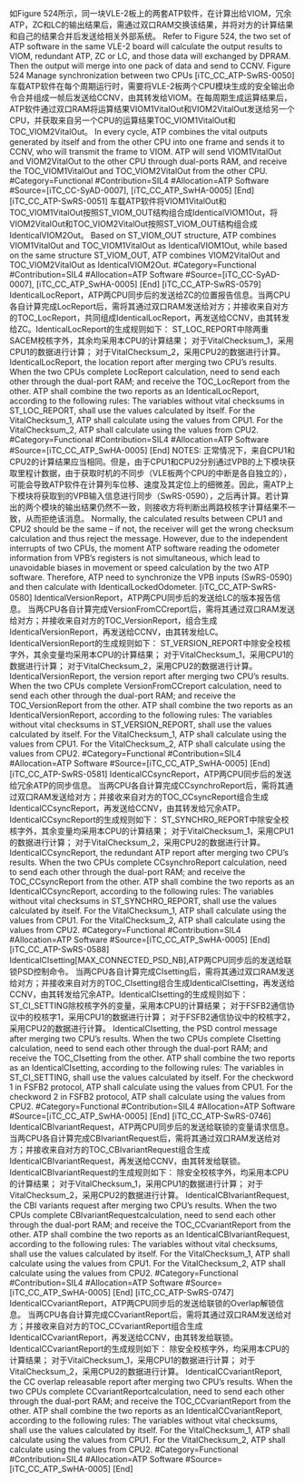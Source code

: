 ﻿
如Figure 524所示，同一块VLE-2板上的两套ATP软件，在计算出给VIOM，冗余ATP，ZC和LC的输出结果后，需通过双口RAM交换该结果，并将对方的计算结果和自己的结果合并后发送给相关外部系统。
Refer to Figure 524, the two set of ATP software in the same VLE-2 board will calculate the output results to VIOM, redundant ATP, ZC or LC, and those data will exchanged by DPRAM. Then the output will merge into one pack of data and send to CCNV. 
Figure 524 Manage synchronization between two CPUs
[iTC_CC_ATP-SwRS-0050]
车载ATP软件在每个周期运行时，需要将VLE-2板两个CPU模块生成的安全输出命令合并组成一帧后发送给CCNV，由其转发给VIOM。在每周期生成运算结果后，ATP软件通过双口RAM将运算结果VIOM1VitalOut和VIOM2VitalOut发送给另一个CPU，并获取来自另一个CPU的运算结果TOC_VIOM1VitalOut和TOC_VIOM2VitalOut。
In every cycle, ATP combines the vital outputs generated by itself and from the other CPU into one frame and sends it to CCNV, who will transmit the frame to VIOM. ATP will send VIOM1VitalOut and VIOM2VitalOut to the other CPU through dual-ports RAM, and receive the TOC_VIOM1VitalOut and TOC_VIOM2VitalOut from the other CPU.
\#Category=Functional
\#Contribution=SIL4
\#Allocation=ATP Software
\#Source=[iTC_CC-SyAD-0007], [iTC_CC_ATP_SwHA-0005]
[End]
[iTC_CC_ATP-SwRS-0051]
车载ATP软件将VIOM1VitalOut和TOC_VIOM1VitalOut按照ST_VIOM_OUT结构组合成IdenticalVIOM1Out，将VIOM2VitalOut和TOC_VIOM2VitalOut按照ST_VIOM_OUT结构组合成IdenticalVIOM2Out。
Based on ST_VIOM_OUT structure, ATP combines VIOM1VitalOut and TOC_VIOM1VitalOut as IdenticalVIOM1Out, while based on the same structure ST_VIOM_OUT, ATP combines VIOM2VitalOut and TOC_VIOM2VitalOut as IdenticalVIOM2Out.
\#Category=Functional
\#Contribution=SIL4
\#Allocation=ATP Software
\#Source=[iTC_CC-SyAD-0007], [iTC_CC_ATP_SwHA-0005]
[End]
[iTC_CC_ATP-SwRS-0579]
IdenticalLocReport，ATP两CPU同步后的发送给ZC的位置报告信息。当两CPU各自计算完成LocReport后，需将其通过双口RAM发送给对方；并接收来自对方的TOC_LocReport，共同组成IdenticalLocReport，再发送给CCNV，由其转发给ZC。IdenticalLocReport的生成规则如下：
ST_LOC_REPORT中除两重SACEM校核字外，其余均采用本CPU的计算结果；
对于VitalChecksum_1，采用CPU1的数据进行计算；
对于VitalChecksum_2，采用CPU2的数据进行计算。
IdenticalLocReport, the location report after merging two CPU’s results. When the two CPUs complete LocReport calculation, need to send each other through the dual-port RAM; and receive the TOC_LocReport from the other. ATP shall combine the two reports as an IdenticalLocReport, according to the following rules:
The variables without vital checksums in ST_LOC_REPORT, shall use the values calculated by itself.
For the VitalChecksum_1, ATP shall calculate using the values from CPU1.
For the VitalChecksum_2, ATP shall calculate using the values from CPU2.
\#Category=Functional
\#Contribution=SIL4
\#Allocation=ATP Software
\#Source=[iTC_CC_ATP_SwHA-0005]
[End]
NOTES:
正常情况下，来自CPU1和CPU2的计算结果应当相同。但是，由于CPU1和CPU2分别通过VPB的上下模块获取里程计数据，由于获取时机的不同步（VLE板两个CPU的中断是各自独立的），可能会导致ATP软件在计算列车位移、速度及其定位上的细微差。因此，需ATP上下模块将获取到的VPB输入信息进行同步（SwRS-0590），之后再计算。若计算出的两个模块的输出结果仍然不一致，则接收方将判断出两路校核字计算结果不一致，从而拒绝该消息。
Normally, the calculated results between CPU1 and CPU2 should be the same – if not, the receiver will get the wrong checksum calculation and thus reject the message. However, due to the independent interrupts of two CPUs, the moment ATP software reading the odometer information from VPB’s registers is not simultaneous, which lead to unavoidable biases in movement or speed calculation by the two ATP software. Therefore, ATP need to synchronize the VPB inputs (SwRS-0590) and then calculate with IdenticalLockedOdometer. 
[iTC_CC_ATP-SwRS-0580]
IdenticalVersionReport，ATP两CPU同步后的发送给LC的版本报告信息。
当两CPU各自计算完成VersionFromCCreport后，需将其通过双口RAM发送给对方；并接收来自对方的TOC_VersionReport，组合生成IdenticalVersionReport，再发送给CCNV，由其转发给LC。IdenticalVersionReport的生成规则如下：
ST_VERSION_REPORT中除安全校核字外，其余变量均采用本CPU的计算结果；
对于VitalChecksum_1，采用CPU1的数据进行计算；
对于VitalChecksum_2，采用CPU2的数据进行计算。
IdenticalVersionReport, the version report after merging two CPU’s results. When the two CPUs complete VersionFromCCreport calculation, need to send each other through the dual-port RAM; and receive the TOC_VersionReport from the other. ATP shall combine the two reports as an IdenticalVersionReport, according to the following rules:
The variables without vital checksums in ST_VERSION_REPORT, shall use the values calculated by itself.
For the VitalChecksum_1, ATP shall calculate using the values from CPU1.
For the VitalChecksum_2, ATP shall calculate using the values from CPU2.
\#Category=Functional
\#Contribution=SIL4
\#Allocation=ATP Software
\#Source=[iTC_CC_ATP_SwHA-0005]
[End]
[iTC_CC_ATP-SwRS-0581]
IdenticalCCsyncReport，ATP两CPU同步后的发送给冗余ATP的同步信息。
当两CPU各自计算完成CCsynchroReport后，需将其通过双口RAM发送给对方；并接收来自对方的TOC_CCsyncReport组合生成IdenticalCCsyncReport，再发送给CCNV，由其转发给冗余ATP。IdenticalCCsyncReport的生成规则如下：
ST_SYNCHRO_REPORT中除安全校核字外，其余变量均采用本CPU的计算结果；
对于VitalChecksum_1，采用CPU1的数据进行计算；
对于VitalChecksum_2，采用CPU2的数据进行计算。
IdenticalCCsyncReport, the redundant ATP report after merging two CPU’s results. When the two CPUs complete CCsynchroReport calculation, need to send each other through the dual-port RAM; and receive the TOC_CCsyncReport from the other. ATP shall combine the two reports as an IdenticalCCsyncReport, according to the following rules:
The variables without vital checksums in ST_SYNCHRO_REPORT, shall use the values calculated by itself.
For the VitalChecksum_1, ATP shall calculate using the values from CPU1.
For the VitalChecksum_2, ATP shall calculate using the values from CPU2.
\#Category=Functional
\#Contribution=SIL4
\#Allocation=ATP Software
\#Source=[iTC_CC_ATP_SwHA-0005]
[End]
[iTC_CC_ATP-SwRS-0588]
IdenticalCIsetting[MAX_CONNECTED_PSD_NB],ATP两CPU同步后的发送给联锁PSD控制命令。
当两CPU各自计算完成CIsetting后，需将其通过双口RAM发送给对方；并接收来自对方的TOC_CIsetting组合生成IdenticalCIsetting，再发送给CCNV，由其转发给冗余ATP。IdenticalCIsetting的生成规则如下：
ST_CI_SETTING除校核字外的变量，采用本CPU的计算结果；
对于FSFB2通信协议中的校核字1，采用CPU1的数据进行计算；
对于FSFB2通信协议中的校核字2，采用CPU2的数据进行计算。
IdenticalCIsetting, the PSD control message after merging two CPU’s results. When the two CPUs complete CIsetting calculation, need to send each other through the dual-port RAM; and receive the TOC_CIsetting from the other. ATP shall combine the two reports as an IdenticalCIsetting, according to the following rules:
The variables in ST_CI_SETTING, shall use the values calculated by itself.
For the checkword 1 in FSFB2 protocol, ATP shall calculate using the values from CPU1.
For the checkword 2 in FSFB2 protocol, ATP shall calculate using the values from CPU2.
\#Category=Functional
\#Contribution=SIL4
\#Allocation=ATP Software
\#Source=[iTC_CC_ATP_SwHA-0005]
[End]
[iTC_CC_ATP-SwRS-0746]
IdenticalCBIvariantRequest，ATP两CPU同步后的发送给联锁的变量请求信息。
当两CPU各自计算完成CBIvariantRequest后，需将其通过双口RAM发送给对方；并接收来自对方的TOC_CBIvariantRequest组合生成IdenticalCBIvariantRequest，再发送给CCNV，由其转发给联锁。IdenticalCBIvariantRequest的生成规则如下：
除安全校核字外，均采用本CPU的计算结果；
对于VitalChecksum_1，采用CPU1的数据进行计算；
对于VitalChecksum_2，采用CPU2的数据进行计算。
IdenticalCBIvariantRequest, the CBI variants request after merging two CPU’s results. When the two CPUs complete CBIvariantRequestcalculation, need to send each other through the dual-port RAM; and receive the TOC_CCvariantReport from the other. ATP shall combine the two reports as an IdenticalCBIvariantRequest, according to the following rules:
The variables without vital checksums, shall use the values calculated by itself.
For the VitalChecksum_1, ATP shall calculate using the values from CPU1.
For the VitalChecksum_2, ATP shall calculate using the values from CPU2.
\#Category=Functional
\#Contribution=SIL4
\#Allocation=ATP Software
\#Source=[iTC_CC_ATP_SwHA-0005]
[End]
[iTC_CC_ATP-SwRS-0747]
IdenticalCCvariantReport，ATP两CPU同步后的发送给联锁的Overlap解锁信息。
当两CPU各自计算完成CCvariantReport后，需将其通过双口RAM发送给对方；并接收来自对方的TOC_CCvariantReport组合生成IdenticalCCvariantReport，再发送给CCNV，由其转发给联锁。IdenticalCCvariantReport的生成规则如下：
除安全校核字外，均采用本CPU的计算结果；
对于VitalChecksum_1，采用CPU1的数据进行计算；
对于VitalChecksum_2，采用CPU2的数据进行计算。
IdenticalCCvariantReport, the CC overlap releasable report after merging two CPU’s results. When the two CPUs complete CCvariantReportcalculation, need to send each other through the dual-port RAM; and receive the TOC_CCvariantReport from the other. ATP shall combine the two reports as an IdenticalCCvariantReport, according to the following rules:
The variables without vital checksums, shall use the values calculated by itself.
For the VitalChecksum_1, ATP shall calculate using the values from CPU1.
For the VitalChecksum_2, ATP shall calculate using the values from CPU2.
\#Category=Functional
\#Contribution=SIL4
\#Allocation=ATP Software
\#Source=[iTC_CC_ATP_SwHA-0005]
[End]
